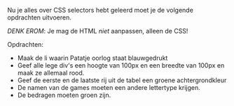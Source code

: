 Nu je alles over CSS selectors hebt geleerd moet je de volgende opdrachten uitvoeren.

_DENK EROM_: Je mag de HTML _niet_ aanpassen, alleen de CSS!

Opdrachten:
* Maak de li waarin Patatje oorlog staat blauwgedrukt
* Geef alle lege div's een hoogte van 100px en een breedte van 100px en maak ze allemaal rood.
* Geef de eerste en de laatste rij uit de tabel een groene achtergrondkleur
* De namen van de games moeten een andere lettertype krijgen.
* De bedragen moeten groen zijn.
